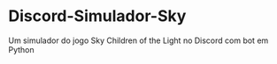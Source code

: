 # Discord-Simulador-Sky
Um simulador do jogo Sky Children of the Light no Discord com bot em Python
